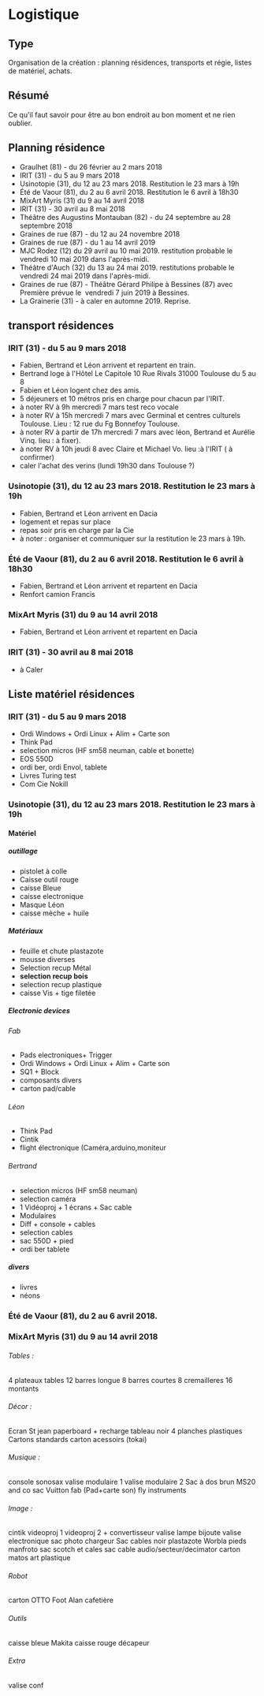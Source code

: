# Logistique

## Type

Organisation de la création :  planning résidences, transports et régie, listes de matériel, achats.

## Résumé

Ce qu'il faut savoir pour être au bon endroit au bon moment et ne rien oublier.

## Planning résidence

- Graulhet (81) - du 26 février au 2 mars 2018
- IRIT (31) - du 5 au 9 mars 2018
- Usinotopie (31), du 12 au 23 mars 2018. Restitution le 23 mars à 19h
- Été de Vaour (81), du 2 au 6 avril 2018. Restitution le 6 avril à 18h30
- MixArt Myris (31) du 9 au 14 avril 2018
- IRIT (31) - 30 avril au 8 mai 2018
- Théâtre des Augustins Montauban (82) - du 24 septembre au 28 septembre 2018
- Graines de rue (87) - du 12 au 24 novembre 2018
- Graines de rue (87) - du 1 au 14 avril 2019 
- MJC Rodez (12) du 29 avril au 10 mai 2019. restitution probable le vendredi 10 mai 2019 dans l'après-midi.
- Théâtre d'Auch (32) du 13 au 24 mai 2019. restitutions probable le vendredi 24 mai 2019 dans l'après-midi.
- Graines de rue (87) - Théâtre Gérard Philipe à Bessines (87) avec Première prévue le  vendredi 7 juin 2019 à Bessines.
- La Grainerie (31) - à caler en automne 2019. Reprise.

## transport résidences

### IRIT (31) - du 5 au 9 mars 2018

- Fabien, Bertrand et Léon arrivent et repartent en train.
- Bertrand loge à l'Hôtel Le Capitole 10 Rue Rivals 31000 Toulouse du 5 au 8
- Fabien et Léon logent chez des amis.
- 5 déjeuners et 10 métros pris en charge pour chacun par l'IRIT.
- à noter RV à 9h mercredi 7 mars test reco vocale
- à noter RV à 15h mercredi 7 mars avec Germinal et centres culturels Toulouse. Lieu : 12 rue du Fg Bonnefoy Toulouse.
- à noter RV à partir de 17h mercredi 7 mars  avec léon, Bertrand et Aurélie Vinq. lieu : à fixer).
- à noter RV à 10h jeudi 8 avec Claire et Michael Vo. lieu :à l'IRIT ( à confirmer)
- caler l'achat des verins (lundi 19h30 dans Toulouse ?)

### Usinotopie (31), du 12 au 23 mars 2018. Restitution le 23 mars à 19h

- Fabien, Bertrand et Léon arrivent en Dacia
- logement et repas sur place
- repas soir pris en charge par la Cie
- à noter : organiser et communiquer sur la restitution le 23 mars à 19h.

### Été de Vaour (81), du 2 au 6 avril 2018. Restitution le 6 avril à 18h30

- Fabien, Bertrand et Léon arrivent et repartent en Dacia
- Renfort camion Francis

### MixArt Myris (31) du 9 au 14 avril 2018

- Fabien, Bertrand et Léon arrivent et repartent en Dacia

### IRIT (31) - 30 avril au 8 mai 2018

- à Caler

## Liste matériel résidences

### IRIT (31) - du 5 au 9 mars 2018

- Ordi Windows + Ordi Linux + Alim + Carte son
- Think Pad
- selection micros (HF sm58 neuman, cable et bonette)
- EOS 550D
- ordi ber, ordi Envol, tablete
- Livres Turing test
- Com Cie Nokill

### Usinotopie (31), du 12 au 23 mars 2018. Restitution le 23 mars à 19h

#### Matériel

##### outillage
- pistolet à colle
- Caisse outil rouge
- caisse Bleue
- caisse electronique
- Masque Léon
- caisse mèche + huile

##### Matériaux
- feuille et chute plastazote
- mousse diverses
- Selection recup Métal
- **selection recup bois**
- selection recup plastique
- caisse Vis + tige filetée

##### Electronic devices

###### Fab  
- Pads electroniques+ Trigger
- Ordi Windows + Ordi Linux + Alim + Carte son
- SQ1 + Block
- composants divers
- carton pad/cable

###### Léon
- Think Pad
- Cintik
- flight électronique (Caméra,arduino,moniteur

###### Bertrand
- selection micros (HF sm58 neuman)
- selection caméra
- 1 Vidéoproj + 1 écrans + Sac cable
- Modulaires
- Diff + console + cables
- selection cables
- sac 550D + pied
- ordi ber tablete

##### divers
- livres
- néons

### Été de Vaour (81), du 2 au 6 avril 2018.
### MixArt Myris (31) du 9 au 14 avril 2018

###### Tables :
4 plateaux tables
12 barres longue
8 barres courtes
8 cremailleres
16 montants

###### Décor :
Ecran St jean
paperboard + recharge
tableau noir
4 planches plastiques
Cartons standards
carton acessoirs (tokai)

###### Musique :
console sonosax
valise modulaire 1
valise modulaire 2
Sac à dos brun
MS20 and  co
sac Vuitton fab (Pad+carte son)
fly instruments

###### Image :
cintik
videoproj 1
videoproj 2 + convertisseur
valise lampe bijoute
valise electronique
sac photo chargeur
Sac cables noir
plastazote
Worbla
pieds manfroto
sac scotch et cales
sac cable audio/secteur/decimator
carton matos art plastique

###### Robot
carton OTTO
Foot
Alan
cafetière

###### Outils
caisse bleue
Makita
caisse rouge
décapeur

###### Extra
valise conf


